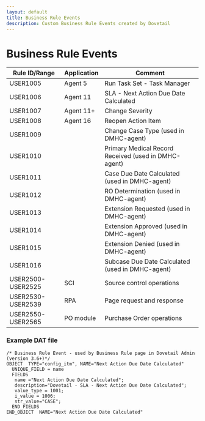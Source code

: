 ```yaml
---
layout: default
title: Business Rule Events
description: Custom Business Rule Events created by Dovetail
---
```


# Business Rule Events

| Rule ID/Range  | Application  | Comment |
| --- | --- | --- | 
| USER1005 | Agent 5 | Run Task Set - Task Manager
| USER1006 | Agent 11 | SLA - Next Action Due Date Calculated
| USER1007 | Agent 11+ | Change Severity
| USER1008 | Agent 16 | Reopen Action Item
| USER1009 | | Change Case Type (used in DMHC-agent)
| USER1010 | | Primary Medical Record Received (used in DMHC-agent)
| USER1011 | | Case Due Date Calculated (used in DMHC-agent)
| USER1012 | | RO Determination (used in DMHC-agent)
| USER1013 | | Extension Requested (used in DMHC-agent)
| USER1014 | | Extension Approved (used in DMHC-agent)
| USER1015 | | Extension Denied (used in DMHC-agent)
| USER1016 | | Subcase Due Date Calculated (used in DMHC-agent)
| USER2500-USER2525 | SCI  | Source control operations|
| USER2530-USER2539 | RPA  | Page request and response|
| USER2550-USER2565| PO module  | Purchase Order operations|


### Example DAT file
```
/* Business Rule Event - used by Business Rule page in Dovetail Admin (version 3.6+)*/
OBJECT  TYPE="config_itm", NAME="Next Action Due Date Calculated"
  UNIQUE_FIELD = name
  FIELDS
   name ="Next Action Due Date Calculated";
   description="Dovetail - SLA - Next Action Due Date Calculated";
   value_type = 1001;
   i_value = 1006;
   str_value="CASE";
  END_FIELDS
END_OBJECT  NAME="Next Action Due Date Calculated"
```
